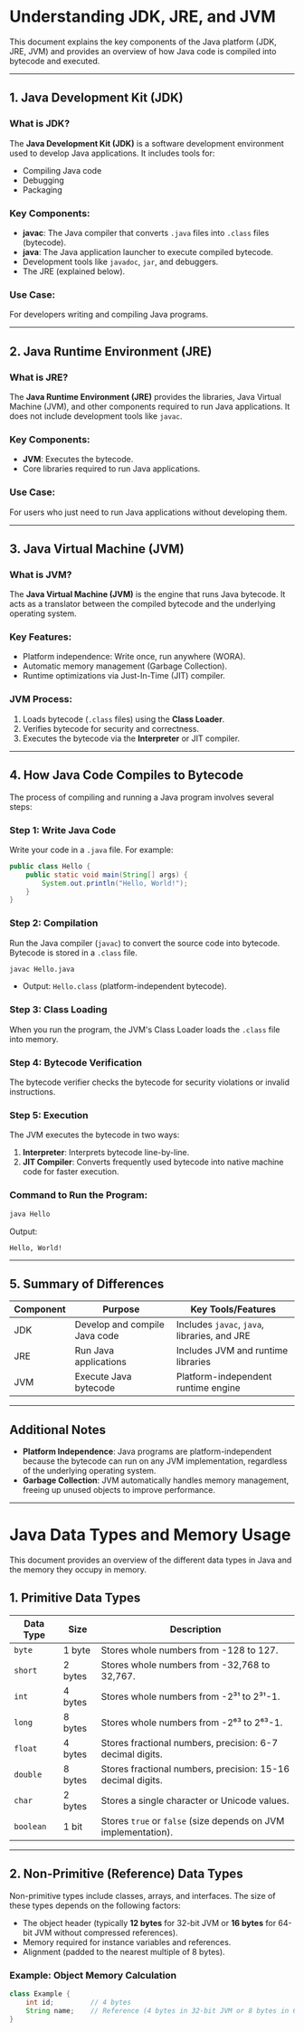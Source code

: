 # Understanding JDK, JRE, and JVM

This document explains the key components of the Java platform (JDK, JRE, JVM) and provides an overview of how Java code is compiled into bytecode and executed.

---

## **1. Java Development Kit (JDK)**

### What is JDK?

The **Java Development Kit (JDK)** is a software development environment used to develop Java applications. It includes tools for:

- Compiling Java code
- Debugging
- Packaging

### Key Components:

- **javac**: The Java compiler that converts `.java` files into `.class` files (bytecode).
- **java**: The Java application launcher to execute compiled bytecode.
- Development tools like `javadoc`, `jar`, and debuggers.
- The JRE (explained below).

### Use Case:

For developers writing and compiling Java programs.

---

## **2. Java Runtime Environment (JRE)**

### What is JRE?

The **Java Runtime Environment (JRE)** provides the libraries, Java Virtual Machine (JVM), and other components required to run Java applications. It does not include development tools like `javac`.

### Key Components:

- **JVM**: Executes the bytecode.
- Core libraries required to run Java applications.

### Use Case:

For users who just need to run Java applications without developing them.

---

## **3. Java Virtual Machine (JVM)**

### What is JVM?

The **Java Virtual Machine (JVM)** is the engine that runs Java bytecode. It acts as a translator between the compiled bytecode and the underlying operating system.

### Key Features:

- Platform independence: Write once, run anywhere (WORA).
- Automatic memory management (Garbage Collection).
- Runtime optimizations via Just-In-Time (JIT) compiler.

### JVM Process:

1. Loads bytecode (`.class` files) using the **Class Loader**.
2. Verifies bytecode for security and correctness.
3. Executes the bytecode via the **Interpreter** or JIT compiler.

---

## **4. How Java Code Compiles to Bytecode**

The process of compiling and running a Java program involves several steps:

### Step 1: Write Java Code

Write your code in a `.java` file. For example:

```java
public class Hello {
    public static void main(String[] args) {
        System.out.println("Hello, World!");
    }
}
```

### Step 2: Compilation

Run the Java compiler (`javac`) to convert the source code into bytecode. Bytecode is stored in a `.class` file.

```bash
javac Hello.java
```

- Output: `Hello.class` (platform-independent bytecode).

### Step 3: Class Loading

When you run the program, the JVM's Class Loader loads the `.class` file into memory.

### Step 4: Bytecode Verification

The bytecode verifier checks the bytecode for security violations or invalid instructions.

### Step 5: Execution

The JVM executes the bytecode in two ways:

1. **Interpreter**: Interprets bytecode line-by-line.
2. **JIT Compiler**: Converts frequently used bytecode into native machine code for faster execution.

### Command to Run the Program:

```bash
java Hello
```

Output:

```
Hello, World!
```

---

## **5. Summary of Differences**

| Component | Purpose                       | Key Tools/Features                           |
| --------- | ----------------------------- | -------------------------------------------- |
| JDK       | Develop and compile Java code | Includes `javac`, `java`, libraries, and JRE |
| JRE       | Run Java applications         | Includes JVM and runtime libraries           |
| JVM       | Execute Java bytecode         | Platform-independent runtime engine          |

---

## **Additional Notes**

- **Platform Independence**: Java programs are platform-independent because the bytecode can run on any JVM implementation, regardless of the underlying operating system.
- **Garbage Collection**: JVM automatically handles memory management, freeing up unused objects to improve performance.

---

# Java Data Types and Memory Usage

This document provides an overview of the different data types in Java and the memory they occupy in memory.

## 1. **Primitive Data Types**

| Data Type | Size    | Description                                                    |
| --------- | ------- | -------------------------------------------------------------- |
| `byte`    | 1 byte  | Stores whole numbers from -128 to 127.                         |
| `short`   | 2 bytes | Stores whole numbers from -32,768 to 32,767.                   |
| `int`     | 4 bytes | Stores whole numbers from -2³¹ to 2³¹-1.                       |
| `long`    | 8 bytes | Stores whole numbers from -2⁶³ to 2⁶³-1.                       |
| `float`   | 4 bytes | Stores fractional numbers, precision: 6-7 decimal digits.      |
| `double`  | 8 bytes | Stores fractional numbers, precision: 15-16 decimal digits.    |
| `char`    | 2 bytes | Stores a single character or Unicode values.                   |
| `boolean` | 1 bit   | Stores `true` or `false` (size depends on JVM implementation). |

---

## 2. **Non-Primitive (Reference) Data Types**

Non-primitive types include classes, arrays, and interfaces. The size of these types depends on the following factors:

- The object header (typically **12 bytes** for 32-bit JVM or **16 bytes** for 64-bit JVM without compressed references).
- Memory required for instance variables and references.
- Alignment (padded to the nearest multiple of 8 bytes).

### Example: Object Memory Calculation

```java
class Example {
    int id;         // 4 bytes
    String name;    // Reference (4 bytes in 32-bit JVM or 8 bytes in 64-bit JVM)
}

```
